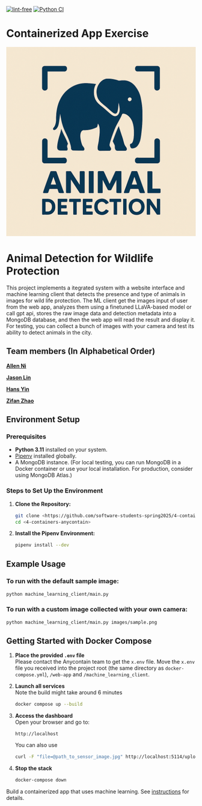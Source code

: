 [![lint-free](https://github.com/software-students-spring2025/4-containers-anycontain/actions/workflows/lint.yml/badge.svg)](https://github.com/software-students-spring2025/4-containers-anycontain/actions/workflows/lint.yml)
[![Python CI](https://github.com/software-students-spring2025/4-containers-anycontain/actions/workflows/ci.yml/badge.svg)](https://github.com/software-students-spring2025/4-containers-anycontain/actions/workflows/ci.yml)
# Containerized App Exercise

![Project Icon](/images/icon.png)
# Animal Detection for Wildlife Protection

This project implements a itegrated system with a website interface and machine learning client that detects the presence and type of animals in images for wild life protection. The ML client get the images input of user from the web app, analyzes them using a finetuned LLaVA-based model or call gpt api, stores the raw image data and detection metadata into a MongoDB database, and then the web app will read the result and display it. For testing, you can collect a bunch of images with your camera and test its ability to detect animals in the city.


## Team members (In Alphabetical Order)



[**Allen Ni**](https://github.com/AllenNi66/)  

[**Jason Lin**](https://github.com/JasonLIN0226/) 

[**Hans Yin**](https://github.com/Hans-Yin/)

[**Zifan Zhao**](https://github.com/Exiam6/)

## Environment Setup

### Prerequisites

- **Python 3.11** installed on your system.
- [Pipenv](https://pipenv.pypa.io/en/latest/install/) installed globally.
- A MongoDB instance. (For local testing, you can run MongoDB in a Docker container or use your local installation. For production, consider using MongoDB Atlas.)

### Steps to Set Up the Environment

1. **Clone the Repository:**

   ```bash
   git clone <https://github.com/software-students-spring2025/4-containers-anycontain.git>
   cd <4-containers-anycontain>
   ```

2. **Install the Pipenv Environment:** 
   ```bash
   pipenv install --dev
   ```


## Example Usage
### To run with the default sample image:
    python machine_learning_client/main.py

### To run with a custom image collected with your own camera:
    python machine_learning_client/main.py images/sample.png


## Getting Started with Docker Compose

1. **Place the provided `.env` file**  
   Please contact the Anycontain team to get the `x.env` file. Move the `x.env` file you received into the project root (the same directory as `docker-compose.yml`), `/web-app` and `/machine_learning_client`.

2. **Launch all services**  
    Note the build might take around 6 minutes
   ```bash
   docker compose up --build
   ```

3. **Access the dashboard**  
   Open your browser and go to:  
   ```text
   http://localhost
   ```
   You can also use
   ```bash
   curl -F "file=@path_to_sensor_image.jpg" http://localhost:5114/upload
   ```

4. **Stop the stack**  
   ```bash
   docker-compose down
   ```

Build a containerized app that uses machine learning. See [instructions](./instructions.md) for details.
